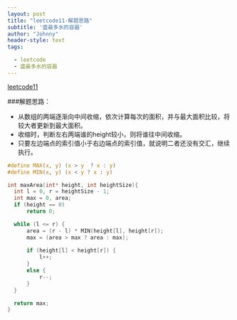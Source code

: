 ```yaml
---
layout: post
title: "leetcode11-解题思路"
subtitle: '盛最多水的容器'
author: "Johnny"
header-style: text
tags:

  - leetcode
  - 盛最多水的容器
---
```


[leetcode11](https://leetcode-cn.com/problems/container-with-most-water/submissions/)  

###解题思路：
  - 从数组的两端逐渐向中间收缩，依次计算每次的面积，并与最大面积比较，将较大者更新到最大面积。
  - 收缩时，判断左右两端谁的height较小，则将谁往中间收缩。
  - 只要左边端点的索引值小于右边端点的索引值，就说明二者还没有交汇，继续执行。
  
  ```c
  #define MAX(x, y) (x > y  ? x : y)
#define MIN(x, y) (x < y ? x : y)

int maxArea(int* height, int heightSize){
    int l = 0, r = heightSize - 1;
    int max = 0, area;
    if (height == 0)
        return 0;

    while (l <= r) {
        area = (r - l) * MIN(height[l], height[r]);
        max = (area > max ? area : max);
        
        if (height[l] < height[r]) {
            l++;
        }
        else {
            r--;
        }
    }

    return max;
}
```
